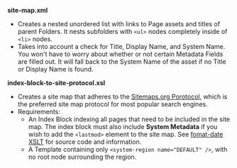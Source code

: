 **site-map.xml**

* Creates a nested unordered list with links to Page assets and titles of parent Folders. It nests subfolders with `<ul>` nodes completely inside of `<li>` nodes.
* Takes into account a check for Title, Display Name, and System Name. You won't have to worry about whether or not certain Metadata Fields are filled out. It will fall back to the System Name of the asset if no Title or Display Name is found.

**index-block-to-site-protocol.xsl**
* Creates a site map that adheres to the [Sitemaps.org Porotocol](http://www.sitemaps.org/), which is the preferred site map protocol for most popular search engines.
* Requirements: 
    * An Index Block indexing all pages that need to be included in the site map. The index block must also include **System Metadata** if you wish to add the `<lastmod>` element to the site map. See [fomat-date XSLT](https://github.com/hannonhill/XSLT-Workbook/blob/master/Uncategorized/format-date.xsl) for source code and information.
    * A Template containing only `<system-region name="DEFAULT" />`, with no root node surrounding the region.
